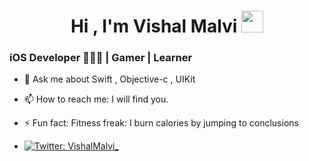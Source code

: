 <h1 align="center"><b>Hi , I'm Vishal Malvi </b><img src="https://media.giphy.com/media/hvRJCLFzcasrR4ia7z/giphy.gif" width="35"></h1>

### iOS Developer 🧑🏽‍💻 | Gamer | Learner

- 💬 Ask me about Swift , Objective-c , UIKit
- 📫 How to reach me: I will find you.
- ⚡ Fun fact: Fitness freak: I burn calories by jumping to conclusions


- [![Twitter: VishalMalvi_](https://img.shields.io/twitter/follow/VishalMalvi_?style=social)](https://twitter.com/VishalMalvi_)
